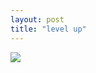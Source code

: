 ```yaml
---
layout: post
title: "level up"
---
```

<img id="img" src=" {{ site.baseurl}}/images/52-12-29-21-level-up.png"/>